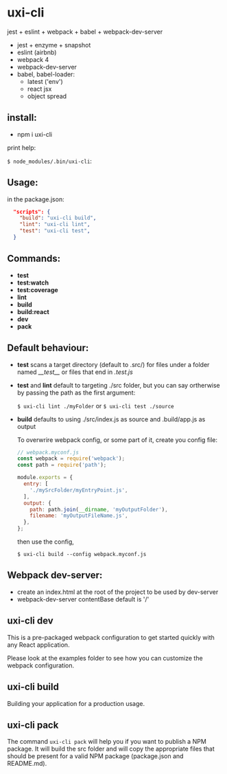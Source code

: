 # uxi-cli

jest + eslint + webpack + babel + webpack-dev-server

  - jest + enzyme + snapshot
  - eslint (airbnb)
  - webpack 4
  - webpack-dev-server
  - babel, babel-loader:
    - latest ('env')
    - react jsx
    - object spread

## install:
- npm i uxi-cli

print help:

`$ node_modules/.bin/uxi-cli`:


## Usage:

in the package.json:
```JSON
  "scripts": {
    "build": "uxi-cli build",
    "lint": "uxi-cli lint",
    "test": "uxi-cli test",
  }
```

## Commands:
  - **test**
  - **test:watch**
  - **test:coverage**
  - **lint**
  - **build**
  - **build:react**
  - **dev**
  - **pack**


## Default behaviour:

- **test** scans a target directory (default to .src/) for files under a folder named *\_\_test\_\_* or files that end in *.test.js*

- **test** and **lint** default to targeting ./src folder, but you can say ortherwise by passing the path as the first argument:

  `$ uxi-cli lint ./myFolder` or `$ uxi-cli test ./source`

- **build** defaults to using ./src/index.js as source and .build/app.js as output

    To overwrire webpack config, or some part of it, create you config file:
    ```js
    // webpack.myconf.js
    const webpack = require('webpack');
    const path = require('path');

    module.exports = {
      entry: [
        './mySrcFolder/myEntryPoint.js',
      ],
      output: {
        path: path.join(__dirname, 'myOutputFolder'),
        filename: 'myOutputFileName.js',
      },
    };

    ```

    then use the config,

    `$ uxi-cli build --config webpack.myconf.js`


## Webpack dev-server:
  - create an index.html at the root of the project to be used by dev-server
  - webpack-dev-server contentBase default is '/'

## uxi-cli dev

This is a pre-packaged webpack configuration to get started quickly with any React application.

Please look at the examples folder to see how you can customize the webpack configuration.

## uxi-cli build

Building your application for a production usage.

## uxi-cli pack

The command `uxi-cli pack` will help you if you want to publish a NPM package. It will build the src folder and will copy the appropriate files that should be present for a valid NPM package (package.json and README.md).